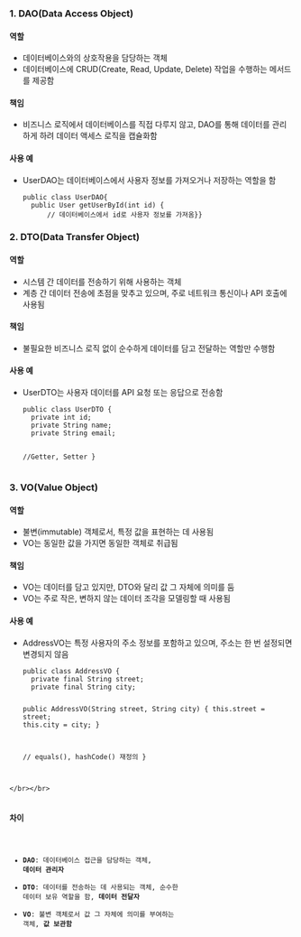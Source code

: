 <h3 id="1-daodata-access-object">1. DAO(Data Access Object)</h3>
<h4 id="역할">역할</h4>
<ul>
<li>데이터베이스와의 상호작용을 담당하는 객체</li>
<li>데이터베이스에 CRUD(Create, Read, Update, Delete) 작업을 수행하는 메서드를 제공함</li>
</ul>
<h4 id="책임">책임</h4>
<ul>
<li>비즈니스 로직에서 데이터베이스를 직접 다루지 않고, DAO를 통해 데이터를 관리하게 하려 데이터 액세스 로직을 캡슐화함</li>
</ul>
<h4 id="사용-예">사용 예</h4>
<ul>
<li>UserDAO는 데이터베이스에서 사용자 정보를 가져오거나 저장하는 역할을 함<pre><code class="language-java">public class UserDAO{
  public User getUserById(int id) {
      // 데이터베이스에서 id로 사용자 정보를 가져옴}}</code></pre>
</li>
</ul>
<p></p>
<h3 id="2-dtodata-transfer-object">2. DTO(Data Transfer Object)</h3>
<h4 id="역할-1">역할</h4>
<ul>
<li>시스템 간 데이터를 전송하기 위해 사용하는 객체</li>
<li>계층 간 데이터 전송에 초점을 맞추고 있으며, 주로 네트워크 통신이나 API 호출에 사용됨</li>
</ul>
<h4 id="책임-1">책임</h4>
<ul>
<li>불필요한 비즈니스 로직 없이 순수하게 데이터를 담고 전달하는 역할만 수행함</li>
</ul>
<h4 id="사용-예-1">사용 예</h4>
<ul>
<li><p>UserDTO는 사용자 데이터를 API 요청 또는 응답으로 전송함</p>
<pre><code class="language-java">public class UserDTO {
  private int id;
  private String name;
  private String email;

  //Getter, Setter
}</code></pre>
</li>
</ul>
<p></p>
<h3 id="3-vovalue-object">3. VO(Value Object)</h3>
<h4 id="역할-2">역할</h4>
<ul>
<li>불변(immutable) 객체로서, 특정 값을 표현하는 데 사용됨</li>
<li>VO는 동일한 값을 가지면 동일한 객체로 취급됨</li>
</ul>
<h4 id="책임-2">책임</h4>
<ul>
<li>VO는 데이터를 담고 있지만, DTO와 달리 값 그 자체에 의미를 둠</li>
<li>VO는 주로 작은, 변하지 않는 데이터 조각을 모델링할 때 사용됨</li>
</ul>
<h4 id="사용-예-2">사용 예</h4>
<ul>
<li><p>AddressVO는 특정 사용자의 주소 정보를 포함하고 있으며, 주소는 한 번 설정되면 변경되지 않음</p>
<pre><code class="language-java">public class AddressVO {
  private final String street;
  private final String city;

  public AddressVO(String street, String city) {
      this.street = street;
      this.city = city;
  }

  // equals(), hashCode() 재정의
}
</code></pre>
</li>
</ul>
<pre><code>
&lt;/br&gt;&lt;/br&gt;

### 차이
- **DAO**: 데이터베이스 접근을 담당하는 객체, **데이터 관리자**
- **DTO**: 데이터를 전송하는 데 사용되는 객체, 순수한 데이터 보유 역할을 함, **데이터 전달자**
- **VO**: 불변 객체로서 값 그 자체에 의미를 부여하는 객체, **값 보관함**</code></pre>